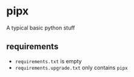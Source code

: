 # pipx

A typical basic python stuff

## requirements

- `requirements.txt` is empty
- `requirements.upgrade.txt` only contains `pipx`
